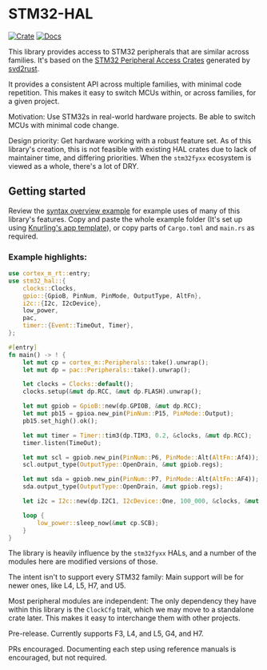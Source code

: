 # STM32-HAL

[![Crate](https://img.shields.io/crates/v/stm32-hal2.svg)](https://crates.io/crates/stm32-hal2)
[![Docs](https://docs.rs/stm32-hal2/badge.svg)](https://docs.rs/stm32-hal2)


This library provides access to STM32 peripherals that are similar across
families. It's based on the 
[STM32 Peripheral Access Crates](https://github.com/stm32-rs/stm32-rs) generated by 
[svd2rust](https://github.com/rust-embedded/svd2rust).

It provides a consistent API across multiple families, with minimal code repetition.
This makes it easy to switch MCUs within, or across families, for a given project. 

Motivation: Use STM32s in real-world hardware projects. Be able to switch MCUs with
minimal code change. 

Design priority: Get hardware working with a robust feature set.
As of this library's creation, this is not feasible with existing HAL crates due
to lack of maintainer time, and differing priorities. When the `stm32fyxx` ecosystem
is viewed as a whole, there's a lot of DRY.

## Getting started
Review the [syntax overview example](https://github.com/David-OConnor/stm32-hal/blob/main/examples/syntax_overview/src/syntax_overview.rs)
for example uses of many of this library's features. Copy and paste the whole example folder (It's set up
using [Knurling's app template](https://github.com/knurling-rs/app-template)), or copy parts of `Cargo.toml` 
and `main.rs` as required.

### Example highlights:
```rust
use cortex_m_rt::entry;
use stm32_hal::{
    clocks::Clocks,
    gpio::{GpioB, PinNum, PinMode, OutputType, AltFn},
    i2c::{I2c, I2cDevice},
    low_power,
    pac,
    timer::{Event::TimeOut, Timer},
};

#[entry]
fn main() -> ! {
    let mut cp = cortex_m::Peripherals::take().unwrap();
    let mut dp = pac::Peripherals::take().unwrap();

    let clocks = Clocks::default();
    clocks.setup(&mut dp.RCC, &mut dp.FLASH).unwrap();

    let mut gpiob = GpioB::new(dp.GPIOB, &mut dp.RCC);
    let mut pb15 = gpioa.new_pin(PinNum::P15, PinMode::Output);
    pb15.set_high().ok();

    let mut timer = Timer::tim3(dp.TIM3, 0.2, &clocks, &mut dp.RCC);
    timer.listen(TimeOut);

    let mut scl = gpiob.new_pin(PinNum::P6, PinMode::Alt(AltFn::Af4));
    scl.output_type(OutputType::OpenDrain, &mut gpiob.regs);

    let mut sda = gpiob.new_pin(PinNum::P7, PinMode::Alt(AltFn::AF4));
    sda.output_type(OutputType::OpenDrain, &mut gpiob.regs);

    let i2c = I2c::new(dp.I2C1, I2cDevice::One, 100_000, &clocks, &mut dp.RCC);

    loop {
        low_power::sleep_now(&mut cp.SCB);
    }
}
```

The library is heavily influence by the `stm32fyxx` HALs, and a number of the modules here are modified 
versions of those.
    
The intent isn't to support every STM32 family: Main support will be for newer ones,
like L4, L5, H7, and U5.

Most peripheral modules are independent: The only dependency they have within this library
is the `ClockCfg` trait, which we may move to a standalone crate later. This makes
it easy to interchange them with other projects.

Pre-release. Currently supports F3, L4, and L5, G4, and H7.

PRs encouraged. Documenting each step using reference manuals is encouraged, but not required.